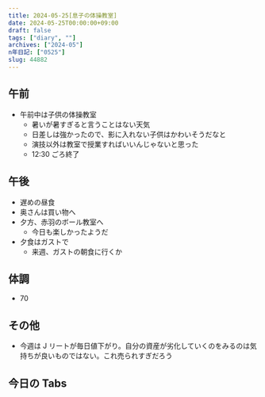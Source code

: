 ```yaml
---
title: 2024-05-25[息子の体操教室]
date: 2024-05-25T00:00:00+09:00
draft: false
tags: ["diary", ""]
archives: ["2024-05"]
n年日記: ["0525"]
slug: 44882
---
```


## 午前

- 午前中は子供の体操教室
  - 暑いが暑すぎると言うことはない天気
  - 日差しは強かったので、影に入れない子供はかわいそうだなと
  - 演技以外は教室で授業すればいいんじゃないと思った
  - 12:30 ごろ終了

## 午後

- 遅めの昼食
- 奥さんは買い物へ
- 夕方、赤羽のボール教室へ
  - 今日も楽しかったようだ
- 夕食はガストで
  - 来週、ガストの朝食に行くか

## 体調

- 70

## その他

- 今週は J リートが毎日値下がり。自分の資産が劣化していくのをみるのは気持ちが良いものではない。これ売られすぎだろう

## 今日の Tabs
